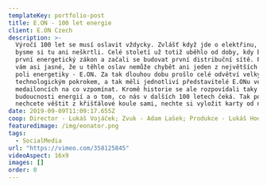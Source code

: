 ```yaml
---
templateKey: portfolio-post
title: E.ON - 100 let energie
client: E.ON Czech
description: >-
  Výročí 100 let se musí oslavit vždycky. Zvlášť když jde o elektřinu, bez které
  bysme si tu ani neškrtli. Celé století už totiž uběhlo od doby, kdy byl přijat
  první energetický zákon a začali se budovat první distribuční sítě. Proto je
  vám asi jasné, že u těhle oslav nemůže chybět ani jeden z největších hráču na
  poli energetiky - E.ON. Za tak dlouhou dobu prošlo celé odvětví velkým
  technologickým pokrokem, a tak měli jednotliví představitelé E.ONu ve svých
  medailoncích na co vzpomínat. Kromě historie se ale rozpovídali taky o
  budoucnosti energií a o tom, co nás v dalších 100 letech čeká. Tak pokud
  nechcete věštit z křišťálové koule sami, nechte si vyložit karty od nich.
date: 2019-09-09T11:09:17.655Z
coop: Director - Lukáš Vojáček; Zvuk - Adam Lašek; Produkce - Lukáš Hodis
featuredimage: /img/eonator.png
tags:
  - SocialMedia
url: "https://vimeo.com/358125845"
videoAspect: 16x9
images: []
order: 0
---
```


